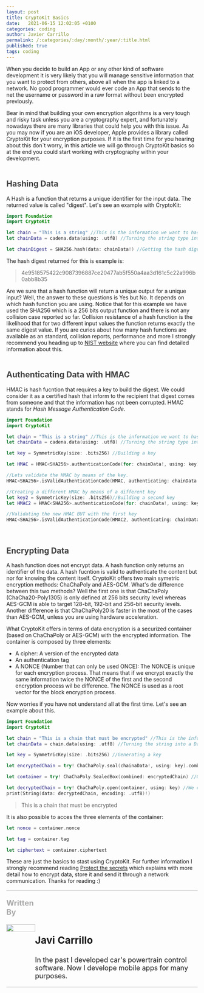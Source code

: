 ```yaml
---
layout: post
title: CryptoKit Basics
date:   2021-06-15 12:02:05 +0100
categories: coding
author: Javier Carrillo
permalink: /:categories/:day/:month/:year/:title.html
published: true
tags: coding
---
```

When you decide to build an App or any other kind of software development it is very likely that you will manage sensitive information that you want to protect from others, above all when the app is linked to a network. No good programmer would ever code an App that sends to the net the username or password in a raw format without been encrypted previously.

Bear in mind that building your own encryption algorithms is a very tough and risky task unless you are a cryptography expert, and fortunately nowadays there are many libraries that could help you with this issue. As you may now if you are an iOS developer, Apple provides a library called CryptoKit for your encryption purposes. If it is the first time for you hearing about this don´t worry, in this article we will go through CryptoKit basics so at the end you could start working with cryptography within your development.
<br>
<br>
<h2 style="color: #403F3F">Hashing Data</h2>
A Hash is a function that returns a unique identifier for the input data. The returned value is called "digest". Let's see an example with CryptoKit:

```swift
import Foundation
import CryptoKit

let chain = "This is a string" //This is the information we want to hash
let chainData = cadena.data(using: .utf8) //Turning the string type into data type

let chainDigest = SHA256.hash(data: chainData!) //Getting the hash digest
```
The hash digest returned for this is example is:
> 4e9518575422c9087396887ce20477ab5f550a4aa3d161c5c22a996b0abb8b35

Are we sure that a hash function will return a unique output for a unique input? Well, the answer to these questions is Yes but No. It depends on which hash function you are using. Notice that for this example we have used the SHA256 which is a 256 bits output function and there is not any collision case reported so far. Collision resistance of a hash function is the likelihood that for two different input values the function returns exactly the same digest value. If you are curios about how many hash functions are available as an standard, collision reports, performance and more I strongly recommend you heading up to <a href="https://www.nist.gov">NIST website</a> where you can find detailed information about this.
<br>
<br>
<h2 style="color: #403F3F">Authenticating Data with HMAC</h2>
HMAC is hash fucntion that requires a key to build the digest. We could consider it as a certified hash that inform to the recipient that digest comes from someone and that the information has not been corrupted. HMAC stands for <i>Hash Message Authentication Code</i>.

```swift
import Foundation
import CryptoKit

let chain = "This is a string" //This is the information we want to hash
let chainData = cadena.data(using: .utf8) //Turning the string type into data type

let key = SymmetricKey(size: .bits256) //Building a key

let HMAC = HMAC<SHA256>.authenticationCode(for: chainData!, using: key) //Creating the HMAC by means of the key

//Lets validate the HMAC by means of the key.
HMAC<SHA256>.isValidAuthenticationCode(HMAC, authenticating: chainData!, using: key) //It will return a true because it takes the key used for creating the HMAC

//Creating a different HMAC by means of a different key
let key2 = SymmetricKey(size: .bits256)//Building a second key
let HMAC2 = HMAC<SHA256>.authenticationCode(for: chainData!, using: key2)//Creating a new HMAC with the second key

//Validating the new HMAC BUT with the first key
HMAC<SHA256>.isValidAuthenticationCode(HMAC2, authenticating: chainData!, using: key)//It will return false because is using the first key to validate a HMAC created by means of key2
```


<br>
<h2 style="color: #403F3F">Encrypting Data</h2>
A hash function does not encrypt data. A hash function only returns an identifier of the data. A hash fucntion is valid to authenticate the content but nor for knowing the content itself. CryptoKit offers two main symetric encryption methods: ChaChaPoly and AES-GCM. What's de difference between this two methods? Well the first one is that ChaChaPoly (ChaCha20-Poly1305) is only defined at 256 bits security level whereas AES-GCM is able to target 128-bit, 192-bit and 256-bit security levels. Another difference is that ChaChaPoly20 is faster in the most of the cases than AES-GCM, unless you are using hardware acceleration.

What CryptoKit offers in terms of data encryption is a securized container (based on ChaChaPoly or AES-GCM) with the encrypted information. The container is composed by three elements:
- A cipher: A version of the encrypted data
- An authentication tag
- A NONCE (Number that can only be used ONCE): The NONCE is unique for each encryption process. That means that if we encrypt exactly the same information twice the NONCE of the first and the second encryption process wil be difference. The NONCE is used as a root vector for the block encryption process.

Now worries if you have not understand all at the first time. Let's see an example about this.

```swift
import Foundation
import CryptoKit

let chain = "This is a chain that must be encrypted" //This is the information we want to encrypt
let chainData = chain.data(using: .utf8) //Turning the string into a Data type

let key = SymmetricKey(size: .bits256) //Generating a key

let encryptedChain = try! ChaChaPoly.seal(chainaData!, using: key).combined //We use the key to generate the three elements that must have the container

let container = try! ChaChaPoly.SealedBox(combined: encryptedChain) //Generating the container with the three elements

let decryptedChain = try! ChaChaPoly.open(container, using: key) //We coul only open/decrypt the container with the exact same key that was used to encrypt the information
print(String(data: decryptedChain, encoding: .utf8)!)
```

> This is a chain that must be encrypted

It is also possible to acces the three elements of the container:

```swift
let nonce = container.nonce 

let tag = container.tag

let ciphertext = container.ciphertext 
```
These are just the basics to stast using CryptoKit. For further information I strongly recommend reading <a href="">Protect the secrets</a> which explains with more detail how to encrypt data, store it and send it through a network communication.
Thanks for reading :)

<table style="width: 100%; overflow: scroll; border-right: 0px solid gray; border-left: 0px solid gray">
    <tr style="border-right: 0px solid gray; border-left: 0px solid gray">
        <td style="width: 15%; border-top: 2px solid #DDDDDD; border-left: 0px solid gray; border-right: 0px solid gray; border-bottom: 0px solid gray; text-align: left; vertical-align: top; padding: 0px">
            <p style="color: #A8A8A8; font-size: 20px"><b>Written By</b></p>
        </td>
        <td style="border-top: 2px solid #DDDDDD; border-left: 0px solid gray; border-right: 0px solid gray; border-bottom: 0px solid gray; text-align: left; vertical-align: top; padding: 0px">
            <p style="color: #A8A8A8; font-size: 20px"><b></b></p>
        </td>
    </tr>
    <tr style="border-right: 0px solid gray; border-left: 0px solid gray">
        <td style="border-top: 0px solid gray; border-left: 0px solid gray; border-right: 0px solid gray; border-bottom: 2px solid #DDDDDD; color: gray; font-size: 20px; background-color: #FDFDFD; text-align: left; vertical-align: top; padding: 0px">
        <img style="display: block; margin-left: auto; margin-right: auto; width: 100%; object-fit: contain" src="https://jcentercreation.github.io/JekyllPersonalWeb/assets/img/yo.png">
        </td>
        <td style="border-top: 0px solid gray; border-left: 0px solid gray; border-right: 0px solid gray; border-bottom: 2px solid #DDDDDD; background-color: #FDFDFD; text-align: left; vertical-align: top; padding: 0px">
            <p style="font-size: 26px"><b>Javi Carrillo</b></p>
            <p style="font-size: 18px">In the past I developed car's powertrain control software. Now I develope mobile apps for many purposes.</p>
        </td>
    </tr>
</table>




